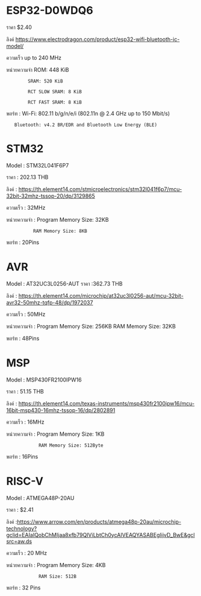 # ESP32-D0WDQ6 

ราคา $2.40

ลิงค์ https://www.electrodragon.com/product/esp32-wifi-bluetooth-ic-model/

ความเร็ว up to 240 MHz

หน่วยความจำ  ROM: 448 KiB 
            
            SRAM: 520 KiB 
            
            RCT SLOW SRAM: 8 KiB 
            
            RCT FAST SRAM: 8 KiB 

พอร์ท : Wi-Fi: 802.11 b/g/n/e/i (802.11n @ 2.4 GHz up to 150 Mbit/s)
       
       Bluetooth: v4.2 BR/EDR and Bluetooth Low Energy (BLE)
 
 # STM32
 
 Model : STM32L041F6P7
 
 ราคา : 202.13 THB
 
 ลิงค์ : https://th.element14.com/stmicroelectronics/stm32l041f6p7/mcu-32bit-32mhz-tssop-20/dp/3129865
 
 ความเร็ว : 32MHz
 
 หน่วยความจำ : Program Memory Size: 32KB
              
              RAM Memory Size: 8KB
 
 พอร์ท :  20Pins
 
 # AVR
   Model : AT32UC3L0256-AUT
   ราคา :362.73 THB
   
   ลิงค์ : https://th.element14.com/microchip/at32uc3l0256-aut/mcu-32bit-avr32-50mhz-tqfp-48/dp/1972037
   
   ความเร็ว :  50MHz
   
   หน่วยความจำ : Program Memory Size: 256KB
                RAM Memory Size: 32KB
   
   พอร์ท : 48Pins
   
   # MSP
   
   Model : MSP430FR2100IPW16
    
   ราคา : 51.15 THB
   
   ลิงค์ : https://th.element14.com/texas-instruments/msp430fr2100ipw16/mcu-16bit-msp430-16mhz-tssop-16/dp/2802891
   
   ความเร็ว : 16MHz
   
   หน่วยความจำ : Program Memory Size: 1KB
   
                RAM Memory Size: 512Byte
   
   พอร์ท : 16Pins
   
   # RISC-V
   
   Model : ATMEGA48P-20AU
   
   ราคา : $2.41
   
   ลิงค์ :https://www.arrow.com/en/products/atmega48p-20au/microchip-technology?gclid=EAIaIQobChMIjaa8xfb79QIViLbtCh0ycAIVEAQYASABEgIijvD_BwE&gclsrc=aw.ds
   
   ความเร็ว : 20 MHz
   
   หน่วยความจำ : Program Memory Size: 4KB
                
                RAM Size: 512B
   
   พอร์ท : 32 Pins
   
   
   
    
